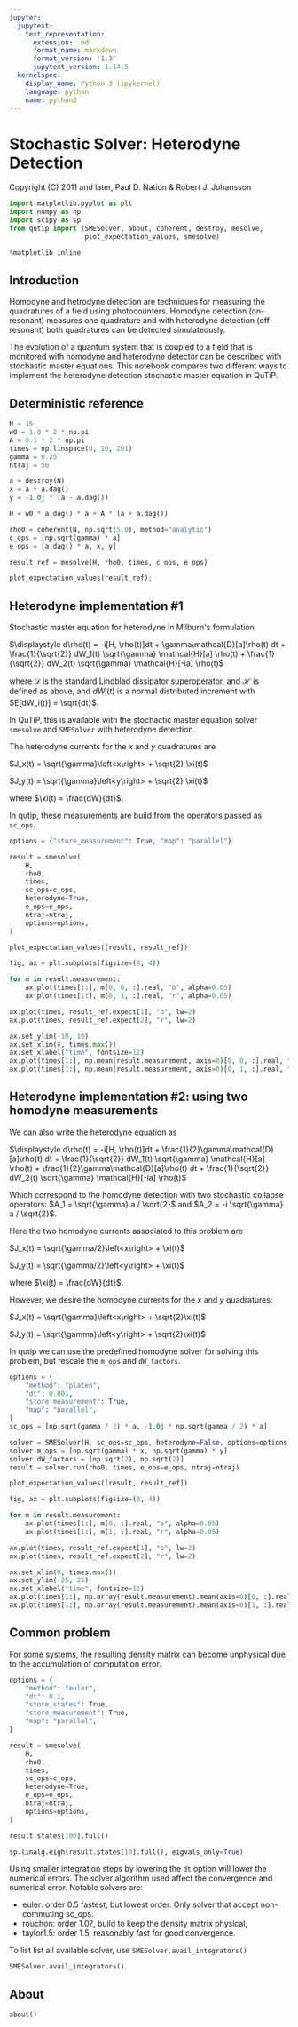 ```yaml
---
jupyter:
  jupytext:
    text_representation:
      extension: .md
      format_name: markdown
      format_version: '1.3'
      jupytext_version: 1.14.5
  kernelspec:
    display_name: Python 3 (ipykernel)
    language: python
    name: python3
---
```


# Stochastic Solver: Heterodyne Detection


Copyright (C) 2011 and later, Paul D. Nation & Robert J. Johansson

```python
import matplotlib.pyplot as plt
import numpy as np
import scipy as sp
from qutip import (SMESolver, about, coherent, destroy, mesolve,
                   plot_expectation_values, smesolve)

%matplotlib inline
```

## Introduction


Homodyne and hetrodyne detection are techniques for measuring the quadratures of a field using photocounters. Homodyne detection (on-resonant) measures one quadrature and with heterodyne detection (off-resonant) both quadratures can be detected simulateously.

The evolution of a quantum system that is coupled to a field that is monitored with homodyne and heterodyne detector can be described with stochastic master equations. This notebook compares two different ways to implement the heterodyne detection stochastic master equation in QuTiP.


## Deterministic reference

```python
N = 15
w0 = 1.0 * 2 * np.pi
A = 0.1 * 2 * np.pi
times = np.linspace(0, 10, 201)
gamma = 0.25
ntraj = 50

a = destroy(N)
x = a + a.dag()
y = -1.0j * (a - a.dag())

H = w0 * a.dag() * a + A * (a + a.dag())

rho0 = coherent(N, np.sqrt(5.0), method="analytic")
c_ops = [np.sqrt(gamma) * a]
e_ops = [a.dag() * a, x, y]
```

```python
result_ref = mesolve(H, rho0, times, c_ops, e_ops)
```

```python
plot_expectation_values(result_ref);
```

## Heterodyne implementation #1

<!-- #region -->
Stochastic master equation for heterodyne in Milburn's formulation

$\displaystyle d\rho(t) = -i[H, \rho(t)]dt + \gamma\mathcal{D}[a]\rho(t) dt + \frac{1}{\sqrt{2}} dW_1(t) \sqrt{\gamma} \mathcal{H}[a] \rho(t) + \frac{1}{\sqrt{2}} dW_2(t) \sqrt{\gamma} \mathcal{H}[-ia] \rho(t)$

where $\mathcal{D}$ is the standard Lindblad dissipator superoperator, and $\mathcal{H}$ is defined as above,
and $dW_i(t)$ is a normal distributed increment with $E[dW_i(t)] = \sqrt{dt}$.


In QuTiP, this is available with the stochactic master equation solver ``smesolve`` and ``SMESolver`` with heterodyne detection.
<!-- #endregion -->

The heterodyne currents for the $x$ and $y$ quadratures are

$J_x(t) = \sqrt{\gamma}\left<x\right> + \sqrt{2} \xi(t)$

$J_y(t) = \sqrt{\gamma}\left<y\right> + \sqrt{2} \xi(t)$

where $\xi(t) = \frac{dW}{dt}$.

In qutip, these measurements are build from the operators passed as ``sc_ops``.

```python
options = {"store_measurement": True, "map": "parallel"}

result = smesolve(
    H,
    rho0,
    times,
    sc_ops=c_ops,
    heterodyne=True,
    e_ops=e_ops,
    ntraj=ntraj,
    options=options,
)
```

```python
plot_expectation_values([result, result_ref])
```

```python
fig, ax = plt.subplots(figsize=(8, 4))

for m in result.measurement:
    ax.plot(times[1:], m[0, 0, :].real, "b", alpha=0.05)
    ax.plot(times[1:], m[0, 1, :].real, "r", alpha=0.05)

ax.plot(times, result_ref.expect[1], "b", lw=2)
ax.plot(times, result_ref.expect[2], "r", lw=2)

ax.set_ylim(-10, 10)
ax.set_xlim(0, times.max())
ax.set_xlabel("time", fontsize=12)
ax.plot(times[1:], np.mean(result.measurement, axis=0)[0, 0, :].real, "k", lw=2)
ax.plot(times[1:], np.mean(result.measurement, axis=0)[0, 1, :].real, "k", lw=2)
```

## Heterodyne implementation #2: using two homodyne measurements

<!-- #region -->
We can also write the heterodyne equation as

$\displaystyle d\rho(t) = -i[H, \rho(t)]dt + \frac{1}{2}\gamma\mathcal{D}[a]\rho(t) dt + \frac{1}{\sqrt{2}} dW_1(t) \sqrt{\gamma} \mathcal{H}[a] \rho(t) + \frac{1}{2}\gamma\mathcal{D}[a]\rho(t) dt + \frac{1}{\sqrt{2}} dW_2(t) \sqrt{\gamma} \mathcal{H}[-ia] \rho(t)$


Which correspond to the homodyne detection with two stochastic collapse operators:  $A_1 = \sqrt{\gamma} a / \sqrt{2}$ and $A_2 = -i \sqrt{\gamma} a / \sqrt{2}$.
<!-- #endregion -->

Here the two homodyne currents associated to this problem are

$J_x(t) = \sqrt{\gamma/2}\left<x\right> + \xi(t)$

$J_y(t) = \sqrt{\gamma/2}\left<y\right> + \xi(t)$

where $\xi(t) = \frac{dW}{dt}$.

However, we desire the homodyne currents for the $x$ and $y$ quadratures:

$J_x(t) = \sqrt{\gamma}\left<x\right> + \sqrt{2}\xi(t)$

$J_y(t) = \sqrt{\gamma}\left<y\right> + \sqrt{2}\xi(t)$

In qutip we can use the predefined homodyne solver for solving this problem, but rescale the `m_ops` and `dW_factors`.

```python
options = {
    "method": "platen",
    "dt": 0.001,
    "store_measurement": True,
    "map": "parallel",
}
sc_ops = [np.sqrt(gamma / 2) * a, -1.0j * np.sqrt(gamma / 2) * a]

solver = SMESolver(H, sc_ops=sc_ops, heterodyne=False, options=options)
solver.m_ops = [np.sqrt(gamma) * x, np.sqrt(gamma) * y]
solver.dW_factors = [np.sqrt(2), np.sqrt(2)]
result = solver.run(rho0, times, e_ops=e_ops, ntraj=ntraj)
```

```python
plot_expectation_values([result, result_ref])
```

```python
fig, ax = plt.subplots(figsize=(8, 4))

for m in result.measurement:
    ax.plot(times[1:], m[0, :].real, "b", alpha=0.05)
    ax.plot(times[1:], m[1, :].real, "r", alpha=0.05)

ax.plot(times, result_ref.expect[1], "b", lw=2)
ax.plot(times, result_ref.expect[2], "r", lw=2)

ax.set_xlim(0, times.max())
ax.set_ylim(-25, 25)
ax.set_xlabel("time", fontsize=12)
ax.plot(times[1:], np.array(result.measurement).mean(axis=0)[0, :].real, "k", lw=2)
ax.plot(times[1:], np.array(result.measurement).mean(axis=0)[1, :].real, "k", lw=2)
```

## Common problem

For some systems, the resulting density matrix can become unphysical due to the accumulation of computation error.

```python
options = {
    "method": "euler",
    "dt": 0.1,
    "store_states": True,
    "store_measurement": True,
    "map": "parallel",
}

result = smesolve(
    H,
    rho0,
    times,
    sc_ops=c_ops,
    heterodyne=True,
    e_ops=e_ops,
    ntraj=ntraj,
    options=options,
)
```

```python
result.states[100].full()
```

```python
sp.linalg.eigh(result.states[10].full(), eigvals_only=True)
```

Using smaller integration steps by lowering the ``dt`` option will lower the numerical errors.
The solver algorithm used affect the convergence and numerical error.
Notable solvers are:  
- euler: order 0.5 fastest, but lowest order. Only solver that accept non-commuting sc_ops.
- rouchon: order 1.0?, build to keep the density matrix physical,
- taylor1.5: order 1.5, reasonably fast for good convergence.

To list list all available solver, use ``SMESolver.avail_integrators()``

```python
SMESolver.avail_integrators()
```

## About

```python
about()
```

```python

```
